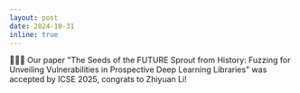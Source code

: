 ```yaml
---
layout: post
date: 2024-10-31
inline: true
---
```


🎉🎉🎉 Our paper "The Seeds of the FUTURE Sprout from History: Fuzzing for Unveiling Vulnerabilities in Prospective Deep Learning Libraries" was accepted by ICSE 2025, congrats to Zhiyuan Li!
